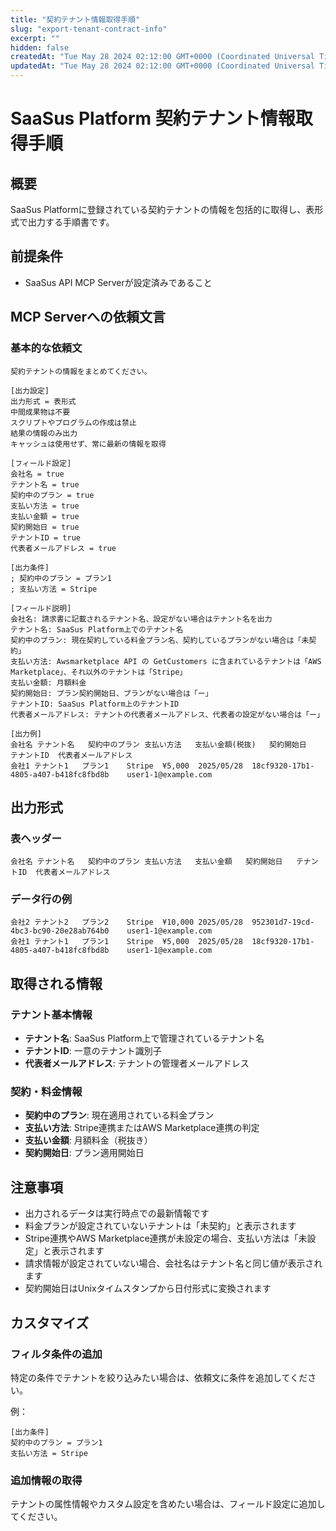 ```yaml
---
title: "契約テナント情報取得手順"
slug: "export-tenant-contract-info"
excerpt: ""
hidden: false
createdAt: "Tue May 28 2024 02:12:00 GMT+0000 (Coordinated Universal Time)"
updatedAt: "Tue May 28 2024 02:12:00 GMT+0000 (Coordinated Universal Time)"
---
```


# SaaSus Platform 契約テナント情報取得手順

## 概要
SaaSus Platformに登録されている契約テナントの情報を包括的に取得し、表形式で出力する手順書です。

## 前提条件
- SaaSus API MCP Serverが設定済みであること

## MCP Serverへの依頼文言

### 基本的な依頼文
```
契約テナントの情報をまとめてください。

[出力設定]
出力形式 = 表形式
中間成果物は不要
スクリプトやプログラムの作成は禁止
結果の情報のみ出力
キャッシュは使用せず、常に最新の情報を取得

[フィールド設定]
会社名 = true
テナント名 = true
契約中のプラン = true
支払い方法 = true
支払い金額 = true
契約開始日 = true
テナントID = true
代表者メールアドレス = true

[出力条件]
; 契約中のプラン = プラン1
; 支払い方法 = Stripe

[フィールド説明]
会社名: 請求書に記載されるテナント名、設定がない場合はテナント名を出力
テナント名: SaaSus Platform上でのテナント名
契約中のプラン: 現在契約している料金プラン名、契約しているプランがない場合は「未契約」
支払い方法: Awsmarketplace API の GetCustomers に含まれているテナントは「AWS Marketplace」、それ以外のテナントは「Stripe」
支払い金額: 月額料金
契約開始日: プラン契約開始日、プランがない場合は「ー」
テナントID: SaaSus Platform上のテナントID
代表者メールアドレス: テナントの代表者メールアドレス、代表者の設定がない場合は「ー」

[出力例]
会社名	テナント名	契約中のプラン	支払い方法	支払い金額(税抜)	契約開始日	テナントID	代表者メールアドレス
会社1	テナント1	プラン1	Stripe	¥5,000	2025/05/28	18cf9320-17b1-4805-a407-b418fc8fbd8b	user1-1@example.com
```

## 出力形式

### 表ヘッダー
```
会社名	テナント名	契約中のプラン	支払い方法	支払い金額	契約開始日	テナントID	代表者メールアドレス
```

### データ行の例
```
会社2	テナント2	プラン2	Stripe	¥10,000	2025/05/28	952301d7-19cd-4bc3-bc90-20e28ab764b0	user1-1@example.com
会社1	テナント1	プラン1	Stripe	¥5,000	2025/05/28	18cf9320-17b1-4805-a407-b418fc8fbd8b	user1-1@example.com
```

## 取得される情報

### テナント基本情報
- **テナント名**: SaaSus Platform上で管理されているテナント名
- **テナントID**: 一意のテナント識別子
- **代表者メールアドレス**: テナントの管理者メールアドレス

### 契約・料金情報
- **契約中のプラン**: 現在適用されている料金プラン
- **支払い方法**: Stripe連携またはAWS Marketplace連携の判定
- **支払い金額**: 月額料金（税抜き）
- **契約開始日**: プラン適用開始日

## 注意事項

- 出力されるデータは実行時点での最新情報です
- 料金プランが設定されていないテナントは「未契約」と表示されます
- Stripe連携やAWS Marketplace連携が未設定の場合、支払い方法は「未設定」と表示されます
- 請求情報が設定されていない場合、会社名はテナント名と同じ値が表示されます
- 契約開始日はUnixタイムスタンプから日付形式に変換されます

## カスタマイズ

### フィルタ条件の追加
特定の条件でテナントを絞り込みたい場合は、依頼文に条件を追加してください。

例：
```
[出力条件]
契約中のプラン = プラン1
支払い方法 = Stripe
```

### 追加情報の取得
テナントの属性情報やカスタム設定を含めたい場合は、フィールド設定に追加してください。